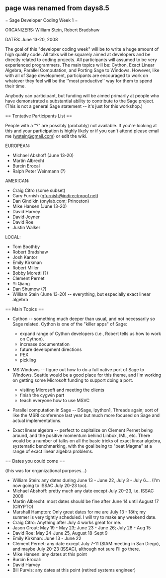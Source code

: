 ## page was renamed from days8.5
= Sage Developer Coding Week 1 =

ORGANIZERS: William Stein, Robert Bradshaw

DATES: June 13-20, 2008

The goal of this "developer coding week" will be to write a huge amount of high quality code.  All talks will be squarely aimed at developers and be directly related to coding projects.  All participants will assumed to be very experienced programmers. The main topics will be: Cython, Exact Linear Algebra, Parallel Computation, and Porting Sage to Windows.   However, like with all of Sage development, participants are encouraged to work on whatever they feel will be the ''most productive'' way for them to spend their time.   

Anybody can participant, but funding will be aimed primarily at people who have demonstrated a substantial ability to contribute to the Sage project.  (This is not a general Sage statement -- it's just for this workshop.)


== Tentative Participants List ==

People with a "?" are possibly (probably) not available.   If you're looking at this and your participation
is highly likely or if you can't attend please email me (wstein@gmail.com) or edit the wiki. 

EUROPEAN:
  * Michael Abshoff (June 13-20)
  * Martin Albrecht 
  * Burcin Erocal 
  * Ralph Peter Weinmann (?)

AMERICAN:
  * Craig Citro (some subset)
  * Gary Furnish (gfurnish@indirectproof.net) 
  * Dan Gindikin (pnylab.com; Princeton)
  * Mike Hansen (June 13-20)
  * David Harvey
  * David Joyner
  * David Roe 
  * Justin Walker

LOCAL:
  * Tom Boothby
  * Robert Bradshaw
  * Josh Kantor
  * Emily Kirkman
  * Robert Miller
  * Bobby Moretti (?)
  * Clement Pernet
  * Yi Qiang
  * Dan Shumow (?)
  * William Stein (June 13-20) -- everything, but especially exact linear algebra


== Main Topics ==

  * Cython -- something much deeper than usual, and not necessarily so Sage related.  Cython is one of the "killer apps" of Sage:
     * expand range of Cython developers (i.e., Robert tells us how to work on Cython). 
     * increase documentation
     * future development directions
     * PEX
     * pickling 

  * MS Windows -- figure out how to do a full native port of Sage to Windows. Seattle would be a good place for this theme, and I'm working on getting some Microsoft funding to support doing a port.
     * visiting Microsoft and meeting the clients
     * finish the cygwin part
     * teach everyone how to use MSVC


  * Parallel computation in Sage -- DSage, Ipython1, Threads again; sort of like the MSRI conference last year but much more focused on Sage and actual implementations.
   

  * Exact linear algebra -- perfect to capitalize on Clement Pernet being around, and the positive momentum behind Linbox, IML, etc.  There would be a number of talks on all the basic tricks of exact linear algebra, systematic benchmarking, with the goal being to "beat Magma" at a range of exact linear algebra problems. 




== Dates you could come ==

(this was for organizational purposes...)

 * William Stein: any dates during June 13 - June 22, July 3 - July 6.... (I'm now going to ISSAC July 20-23 too). 
 * Michael Abshoff: pretty much any date except July 20–23, i.e. ISSAC 2008
 * Martin Albrecht: most dates should be fine after June 14 until August 17 (CRYPTO)
 * Marshall Hampton: Only great dates for me are July 13 - 18th; my summer is very tightly scheduled.  I will try to make any weekend date.
 * Craig Citro: Anything after July 4 works great for me. 
 * Jason Grout: May 19 - May 23; June 23 - June 26; July 28 - Aug 15
 * David Roe: May 24-June 25, August 18-Sept 9
 * Emily Kirkman: June 13 - June 22
 * Clément Pernet: any date except July 7-11 (SIAM meeting in San Diego), and maybe July 20-23 (ISSAC), although not sure I'll go there.
 * Mike Hansen: any dates at this point
 * Burcin Erocal: 
 * David Harvey
 * Bill Purvis: any dates at this point (retired systems engineer)
